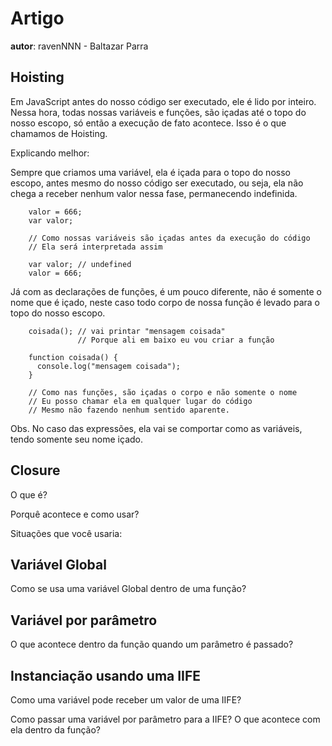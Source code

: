 # Artigo
**autor**: ravenNNN - Baltazar Parra

## Hoisting

Em JavaScript antes do nosso código ser executado, ele é lido por inteiro. Nessa hora, todas nossas variáveis e funções,
são içadas até o topo do nosso escopo, só então a execução de fato acontece. Isso é o que chamamos de Hoisting.

Explicando melhor:

Sempre que criamos uma variável, ela é içada para o topo do nosso escopo, antes mesmo do nosso código ser executado, ou seja,
ela não chega a receber nenhum valor nessa fase, permanecendo indefinida.

```
    valor = 666;
    var valor;

    // Como nossas variáveis são içadas antes da execução do código
    // Ela será interpretada assim

    var valor; // undefined
    valor = 666;

```

Já com as declarações de funções, é um pouco diferente, não é somente o nome que é içado, neste caso todo corpo de nossa função
é levado para o topo do nosso escopo.

```
    coisada(); // vai printar "mensagem coisada"
               // Porque ali em baixo eu vou criar a função

    function coisada() {
      console.log("mensagem coisada");
    }

    // Como nas funções, são içadas o corpo e não somente o nome
    // Eu posso chamar ela em qualquer lugar do código
    // Mesmo não fazendo nenhum sentido aparente.

```
Obs. No caso das expressões, ela vai se comportar como as variáveis, tendo somente seu nome içado.

## Closure

O que é?

Porquê acontece e como usar?

Situações que você usaria:

## Variável Global

Como se usa uma variável Global dentro de uma função?

## Variável por parâmetro

O que acontece dentro da função quando um parâmetro é passado?

## Instanciação usando uma IIFE

Como uma variável pode receber um valor de uma IIFE?

Como passar uma variável por parâmetro para a IIFE? O que acontece com ela dentro da função?

